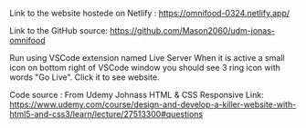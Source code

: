 Link to the website hostede on Netlify :
https://omnifood-0324.netlify.app/

Link to the GitHub source:
https://github.com/Mason2060/udm-jonas-omnifood

Run using VSCode extension named Live Server
When it is active a small icon on bottom right of VSCode window you should see 3 ring icon with words "Go Live".
Click it to see website.

Code source :
From Udemy Johnass HTML & CSS Responsive
Link: https://www.udemy.com/course/design-and-develop-a-killer-website-with-html5-and-css3/learn/lecture/27513300#questions
